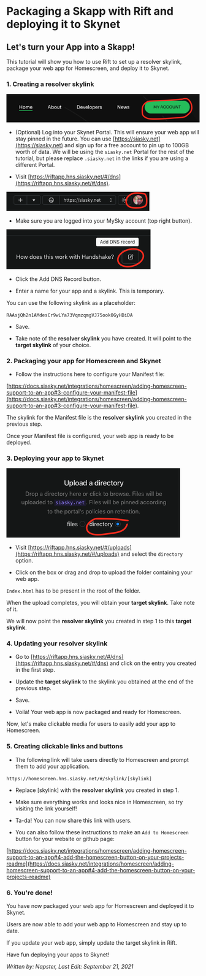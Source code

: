 # Packaging a Skapp with Rift and deploying it to Skynet

## Let's turn your App into a Skapp!

This tutorial will show you how to use Rift to set up a resolver skylink, package your web app for Homescreen, and deploy it to Skynet.

### 1. Creating a resolver skylink

<img src="/static/assets/packaging-with-rift/3.png">

* (Optional) Log into your Skynet Portal.
This will ensure your web app will stay pinned in the future.
You can use [https://siasky.net](https://siasky.net) and sign up for a free account to pin up to 100GB worth of data.
We will be using the `siasky.net` Portal for the rest of the tutorial, but please replace `.siasky.net` in the links if you are using a different Portal.

* Visit [https://riftapp.hns.siasky.net/#/dns](https://riftapp.hns.siasky.net/#/dns).

<img src="/static/assets/packaging-with-rift/1.png">

* Make sure you are logged into your MySky account (top right button).

<img src="/static/assets/packaging-with-rift/2.png">

* Click the Add DNS Record button.

* Enter a name for your app and a skylink. This is temporary.

You can use the following skylink as a placeholder:

`RAAsjQh2n1AMdesCr9wLYa73VqmzqmgVJ75ookOGyHDiDA`

* Save.

* Take note of the **resolver skylink** you have created. It will point to the **target skylink** of your choice.

### 2. Packaging your app for Homescreen and Skynet

* Follow the instructions here to configure your Manifest file:

[https://docs.siasky.net/integrations/homescreen/adding-homescreen-support-to-an-app#3-configure-your-manifest-file](https://docs.siasky.net/integrations/homescreen/adding-homescreen-support-to-an-app#3-configure-your-manifest-file).

The skylink for the Manifest file is the **resolver skylink** you created in the previous step.

Once your Manifest file is configured, your web app is ready to be deployed.

### 3. Deploying your app to Skynet

<img src="/static/assets/packaging-with-rift/6.png">

* Visit [https://riftapp.hns.siasky.net/#/uploads](https://riftapp.hns.siasky.net/#/uploads) and select the `directory` option.

* Click on the box or drag and drop to upload the folder containing your web app. 

`Index.html` has to be present in the root of the folder.

When the upload completes, you will obtain your **target skylink**. Take note of it.

We will now point the **resolver skylink** you created in step 1 to this **target skylink**.

### 4. Updating your resolver skylink

* Go to [https://riftapp.hns.siasky.net/#/dns](https://riftapp.hns.siasky.net/#/dns) and click on the entry you created in the first step.

* Update the **target skylink** to the skylink you obtained at the end of the previous step.

* Save.

* Voilà! Your web app is now packaged and ready for Homescreen.

Now, let's make clickable media for users to easily add your app to Homescreen.

### 5. Creating clickable links and buttons

* The following link will take users directly to Homescreen and prompt them to add your application.

`https://homescreen.hns.siasky.net/#/skylink/[skylink]`

* Replace [skylink] with the **resolver skylink** you created in step 1.

* Make sure everything works and looks nice in Homescreen, so try visiting the link yourself!

* Ta-da! You can now share this link with users.

* You can also follow these instructions to make an `Add to Homescreen` button for your website or github page:

[https://docs.siasky.net/integrations/homescreen/adding-homescreen-support-to-an-app#4-add-the-homescreen-button-on-your-projects-readme](https://docs.siasky.net/integrations/homescreen/adding-homescreen-support-to-an-app#4-add-the-homescreen-button-on-your-projects-readme)

### 6. You're done!

You have now packaged your web app for Homescreen and deployed it to Skynet. 

Users are now able to add your web app to Homescreen and stay up to date.

If you update your web app, simply update the target skylink in Rift.

Have fun deploying your apps to Skynet!

*Written by: Napster, Last Edit: September 21, 2021*
